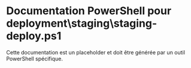 # Documentation PowerShell pour deployment\staging\staging-deploy.ps1

Cette documentation est un placeholder et doit être générée par un outil PowerShell spécifique.
